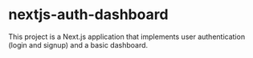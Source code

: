 # nextjs-auth-dashboard
This project is a Next.js application that implements user authentication (login and signup) and a basic dashboard.
